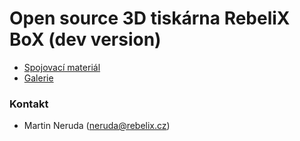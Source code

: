# Open source 3D tiskárna RebeliX BoX (dev version) #

* [Spojovací materiál](https://docs.google.com/spreadsheets/d/1TzklASrRto4qgychHpSLG3oBNF6Abru6SXbOxbXAt5M/edit?usp=sharing)
* [Galerie](https://goo.gl/photos/zpUNXiKwridytg8fA)

### Kontakt ###

* Martin Neruda (neruda@rebelix.cz)